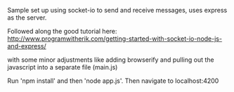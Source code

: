 Sample set up using socket-io to send and receive messages, uses express
as the server.

Followed along the good tutorial here:
http://www.programwitherik.com/getting-started-with-socket-io-node-js-and-express/

with some minor adjustments like adding browserify and pulling out the
javascript into a separate file (main.js)

Run 'npm install' and then 'node app.js'.  Then navigate to
localhost:4200
